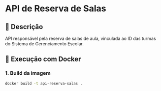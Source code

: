 # API de Reserva de Salas

## 📜 Descrição
API responsável pela reserva de salas de aula, vinculada ao ID das turmas do Sistema de Gerenciamento Escolar.

## 🚀 Execução com Docker

### 1. Build da imagem
```bash
docker build -t api-reserva-salas .
